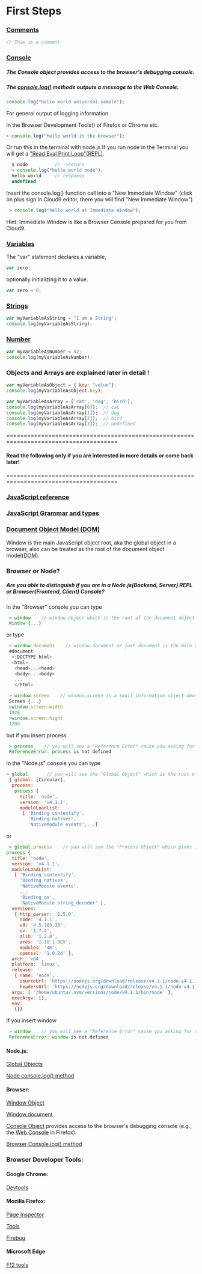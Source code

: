 # First Steps

### [Comments](http://www.w3schools.com/js/js_comments.asp)

```javascript
// This is a comment 
```
### [Console](https://developer.mozilla.org/en-US/docs/Web/API/Console) 
##### The Console object provides access to the browser's debugging console.
##### The [console.log()](https://developer.mozilla.org/en-US/docs/Web/API/Console/log) methode outputs a message to the Web Console.
```javascript
console.log("hello world universal sample");
```
For general output of logging information. 

In the Browser Development Tools() of Firefox or Chrome etc.
```javascript
> console.log("hello world in the browser");
```

Or run this in the terminal with node.js
If you run node in the Terminal you will get a ["Read Eval Print Loop"(REPL)](https://github.com/Goyapa/COG-01/blob/master/commandline/node-and-npm-commands/node-npm-commands.md).
```javascript
  $ node          // ->return
  > console.log("hello world node");
  hello world     // response
  undefined
```


Insert the console.log() function call into a "New Immediate Window" (click on plus sign in Cloud9 editor, there you will find "New Immediate Window")
```javascript
 > console.log("hello world at Immediate Window");
```
 Hint: Immediate Window is like a Browser Console prepared for you from Cloud9. 


### [Variables](https://developer.mozilla.org/en-US/docs/Web/JavaScript/Reference/Statements/var)
The "var" statement declares a variable,
 
```javascript
var zero;
```
optionally initializing it to a value.
```javascript
var zero = 0;
```

### [Strings](https://developer.mozilla.org/en-US/docs/Web/JavaScript/Reference/Global_Objects/String)

```javascript
var myVariableAsString = "I am a String";
console.log(myVariableAsString);
```
### [Number](http://www.w3schools.com/jsref/jsref_obj_number.asp)
```javascript
var myVariableAsNumber = 42;
console.log(myVariableAsNumber);
```

### Objects and Arrays are explained later in detail !
```javascript
var myVariableAsObject = { key: "value"};
console.log(myVariableAsObject.key);
```
```javascript
var myVariableAsArray = ['cat', 'dog', 'bird'];
console.log(myVariableAsArray[0]);  // cat
console.log(myVariableAsArray[1]);  // dog
console.log(myVariableAsArray[2]);  // bird
console.log(myVariableAsArray[3]);  // undefined
```


======================================================================================
#### Read the following only if you are interested in more details or come back later!
======================================================================================

### [JavaScript reference](https://developer.mozilla.org/en-US/docs/Web/JavaScript/Reference)

### [JavaScript Grammar and types](https://developer.mozilla.org/en-US/docs/Web/JavaScript/Guide/Grammar_and_types#Basics)

### [Document Object Model (DOM)](https://developer.mozilla.org/en-US/docs/Web/API/Document_Object_Model#HTML_interfaces)
Window is the main JavaScript object root, aka the global object in a browser, also can be treated as the root of the document object model([DOM](http://stackoverflow.com/questions/9895202/what-is-the-difference-between-window-screen-and-document-in-javascript)).

### Browser or Node?
##### Are you able to distinguish if you are in a Node.js(Backend, Server) REPL or Browser(Frontend, Client) Console?

In the "Browser" console you can type
```javascript
 > window    // window object which is the root of the document object model(DOM)
 Window {...}
```

or type
```javascript
 > window.document    // window.document or just document is the main object of the "visible" document object model(DOM)
 #document
  <!DOCTYPE html>
  <html>
   <head>...<head>
   <body>...<body>
   ...
   </html>
```

```javascript
 > window.screen    // window.screen is a small information object about physical screen dimensions
 Screen {...}
 >window.screen.width
 1920
 >window.screen.hight
 1200
```


but if you insert process
```javascript
 > process    // you will see a "Reference Error" cause you asking for an object that only exists in Node.js(Backend)
 ReferenceError: process is not defined
```
 
 
In the "Node.js" console you can type
```javascript
> global       // you will see the "Global Object" which is the root of Node.
 { global: [Circular],
  process: 
   process {
     title: 'node',
     version: 'v4.1.1',
     moduleLoadList: 
      [ 'Binding contextify',
        'Binding natives',
        'NativeModule events',...]
```
 
 or
 
```javascript
 > global.process    // you will see the "Process Object" which gives information about the Node process e.g. "arch: 'x64' and  platform: 'linux'"
process {
  title: 'node',
  version: 'v4.1.1',
  moduleLoadList: 
   [ 'Binding contextify',
     'Binding natives',
     'NativeModule events',
     ...
     'Binding os',
     'NativeModule string_decoder' ],
  versions: 
   { http_parser: '2.5.0',
     node: '4.1.1',
     v8: '4.5.103.33',
     uv: '1.7.4',
     zlib: '1.2.8',
     ares: '1.10.1-DEV',
     modules: '46',
     openssl: '1.0.2d' },
  arch: 'x64',
  platform: 'linux',
  release: 
   { name: 'node',
     sourceUrl: 'https://nodejs.org/download/release/v4.1.1/node-v4.1.1.tar.gz',
     headersUrl: 'https://nodejs.org/download/release/v4.1.1/node-v4.1.1-headers.tar.gz' },
  argv: [ '/home/ubuntu/.nvm/versions/node/v4.1.1/bin/node' ],
  execArgv: [],
  env: 
   {}}

```
 
 If you insert window
```javascript
 > window    // you will see a "Reference Error" cause you asking for an object that only exists in the Browser(Frontend)
 ReferenceError: window is not defined
```

#### Node.js:

[Global Objects](https://nodejs.org/dist/latest-v4.x/docs/api/globals.html)

[Node console.log() method](https://nodejs.org/dist/latest-v4.x/docs/api/console.html)


#### Browser:

[Window Object](https://developer.mozilla.org/en-US/docs/Web/API/Window)

[Window.document](https://developer.mozilla.org/en-US/docs/Web/API/Window/document)

[Console Object](https://developer.mozilla.org/en-US/docs/Web/API/Console) provides access to the browser's debugging console (e.g., the [Web Console](https://developer.mozilla.org/en-US/docs/Tools/Web_Console) in Firefox).

[Browser Console.log() method](https://developer.mozilla.org/en-US/docs/Web/API/Console/log)

### Browser Developer Tools:

#### Google Chrome:

[Devtools](https://developer.chrome.com/devtools)

#### Mozilla Firefox:

[Page Inspector](https://developer.mozilla.org/en-US/docs/Tools/Page_Inspector)

[Tools](https://developer.mozilla.org/en-US/docs/Tools)

[Firebug](https://addons.mozilla.org/de/firefox/addon/firebug/)

#### Microsoft Edge

[F12 tools](https://msdn.microsoft.com/en-us/library/dn904498(v=vs.85).aspx)




